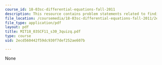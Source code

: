 ```yaml
---
course_id: 18-03sc-differential-equations-fall-2011
description: This resource contains problem statements related to finding p(D).
file_location: /coursemedia/18-03sc-differential-equations-fall-2011/2ecd560442f59dc930f7def252ae607b_MIT18_03SCF11_s30_3quizq.pdf
file_type: application/pdf
layout: pdf
title: MIT18_03SCF11_s30_3quizq.pdf
type: course
uid: 2ecd560442f59dc930f7def252ae607b

---
```

None